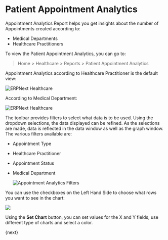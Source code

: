 <!-- add-breadcrumbs -->

# Patient Appointment Analytics

Appointment Analytics Report helps you get insights about the number of Appointments created according to:

- Medical Departments
- Healthcare Practitioners

To view the Patient Appointment Analytics, you can go to:

> Home > Healthcare > Reports > Patient Appointment Analytics

Appointment Analytics according to Healthcare Practitioner is the default view:

<img class="screenshot" alt="ERPNext Healthcare" src="{{docs_base_url}}/assets/img/healthcare/appointment_analytics_1.png">

According to Medical Department:

<img class="screenshot" alt="ERPNext Healthcare" src="/docs/assets/img/healthcare/appointment_analytics_2.png">

The toolbar provides filters to select what data is to be used. Using the dropdown selections, the data displayed can be refined. As the selections are made, data is reflected in the data window as well as the graph window. The various filters available are:

- Appointment Type
- Healthcare Practitioner
- Appointment Status
- Medical Department

    <img class="screenshot" alt="Appointment Analytics Filters" src="/docs/assets/img/healthcare/appointment_analytics_filters.png">

You can use the checkboxes on the Left Hand Side to choose what rows you want to see in the chart:

<img class="screenshot" src="/docs/assets/img/healthcare/appointment_analytics.gif">

Using the **Set Chart** button, you can set values for the X and Y fields, use different type of charts and select a color.

{next}
